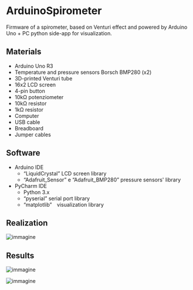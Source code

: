 # ArduinoSpirometer
Firmware of a spirometer, based on Venturi effect and powered by Arduino Uno + PC python side-app for visualization.

## Materials
- Arduino Uno R3
- Temperature and pressure sensors Borsch BMP280 (x2)
- 3D-printed Venturi tube
- 16x2 LCD screen
- 4-pin button
- 10kΩ potenziometer
- 10kΩ resistor
- 1kΩ resistor
- Computer
- USB cable
- Breadboard
- Jumper cables

## Software
- Arduino IDE
  - “LiquidCrystal” LCD screen library
  - “Adafruit_Sensor” e “Adafruit_BMP280” pressure sensors' library
- PyCharm IDE
  - Python 3.x
  - “pyserial” serial port library
  - “matplotlib” visualization library

## Realization
![immagine](https://user-images.githubusercontent.com/11043521/194890301-53db5afa-e955-4e1f-b627-aa45728cb948.png)

## Results
![immagine](https://user-images.githubusercontent.com/11043521/194890467-a8d32b00-3bc4-45f7-8a43-31a8735c10a5.png)

![immagine](https://user-images.githubusercontent.com/11043521/194890518-ff2c38dd-e5d4-4210-aebc-d861f33a8eec.png)

